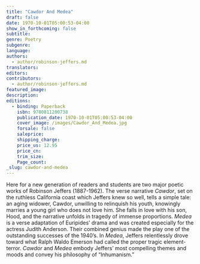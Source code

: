 ```yaml
---
title: "Cawdor And Medea"
draft: false
date: 1970-10-01T05:00:53-04:00
show_in_forthcoming: false
subtitle:
genre: Poetry
subgenre:
language:
authors:
  - author/robinson-jeffers.md
translators:
editors:
contributors:
  - author/robinson-jeffers.md
featured_image:
description:
editions:
  - binding: Paperback
    isbn: 9780811200738
    publication_date: 1970-10-01T05:00:53-04:00
    cover_image: /images/Cawdor_And_Medea.jpg
    forsale: false
    saleprice:
    shipping_charge:
    price_us: 12.95
    price_cn:
    trim_size:
    Page_count:
_slug: cawdor-and-medea
---
```


Here for a new generation of readers and students are two major poetic works of Robinson Jeffers (1887-1962). The verse narrative _Cawdor_, set on the ruthless California coast which Jeffers knew so well, tells a simple tale: an aging widower, Cawdor, unwilling to relinquish his youth, knowingly marries a young girl who does not love him. She falls in love with his son, Hood, and the narrative unfolds in tragedy of immense proportions. _Medea_ is a verse adaptation of Euripides’ drama and was created especially for the actress Judith Anderson. Their combined genius made the play one of the outstanding successes of the 1940’s. In _Medea_, Jeffers relentlessly drove toward what Ralph Waldo Emerson had called the proper tragic element-terror. _Cawdor_ and _Medea_ embody Jeffers’ most compelling themes and moods and convey his philosophy of “Inhumanism.”

